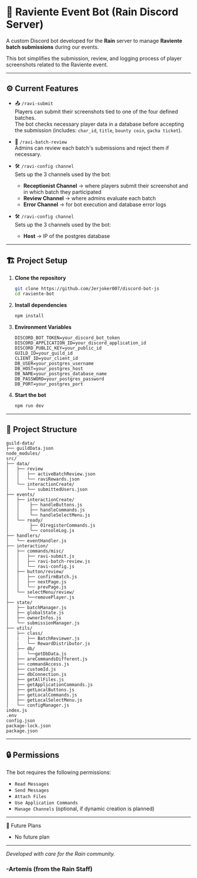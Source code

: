 # 🐍 Raviente Event Bot (Rain Discord Server)

A custom Discord bot developed for the **Rain** server to manage **Raviente batch submissions** during our events.

This bot simplifies the submission, review, and logging process of player screenshots related to the Raviente event.

---

## ⚙️ Current Features

- 📤 `/ravi-submit`  
  Players can submit their screenshots tied to one of the four defined batches.  
  The bot checks necessary player data in a database before accepting the submission (includes: `char_id`, `title`, `bounty coin`, `gacha ticket`).

- 🧾 `/ravi-batch-review`  
  Admins can review each batch's submissions and reject them if necessary.

- 🛠️ `/ravi-config channel`  
  Sets up the 3 channels used by the bot:
  - **Receptionist Channel** → where players submit their screenshot and in which batch they participated
  - **Review Channel** → where admins evaluate each batch
  - **Error Channel** → for bot execution and database error logs

- 🛠️ `/ravi-config channel`  
  Sets up the 3 channels used by the bot:
  - **Host** → IP of the postgres database
 
---

## 🏗️ Project Setup

1. **Clone the repository**
   ```bash
   git clone https://github.com/Jerjoker007/discord-bot-js
   cd raviente-bot
2. **Install dependencies**
   ```bash
   npm install
3. **Environment Variables**
   ```env
   DISCORD_BOT_TOKEN=your_discord_bot_token
   DISCORD_APPLICATION_ID=your_discord_application_id
   DISCORD_PUBLIC_KEY=your_public_id
   GUILD_ID=your_guild_id
   CLIENT_ID=your_client_id
   DB_USER=your_postgres_username
   DB_HOST=your_postgres_host
   DB_NAME=your_postgres_database_name
   DB_PASSWORD=your_postgres_password
   DB_PORT=your_postgres_port
4. **Start the bot**
   ```bash
   npm run dev

---

## 📁 Project Structure

```file strucure
guild-data/
├── guildData.json
node_modules/
src/
├── data/
│   ├── review
│   │   ├── activeBatchReview.json
│   │   └── raviRewards.json
│   └── interactionCreate/
│       └── submittedUsers.json
├── events/
│   ├── interactionCreate/
│   │    ├── handleButtons.js
│   │    ├── handleCommands.js
│   │    └── handleSelectMenu.js
│   └── ready/
│        ├── 01registerCommands.js
│        └── consoleLog.js
├── handlers/
│   └── eventHandler.js
├── interaction/
│   ├── commands/misc/
│   │   ├── ravi-submit.js
│   │   ├── ravi-batch-review.js
│   │   └── ravi-config.js
│   ├── button/review/
│   │   ├── confirmBatch.js
│   │   ├── nextPage.js
│   │   └── prevPage.js
│   └── selectMenu/review/
│       └──removePlayer.js
├── state/
│   ├── batchManager.js
│   ├── globalState.js
│   ├── ownerInfos.js
│   └── submissionManager.js
├── utils/
│   ├── class/
│   |   ├── BatchReviewer.js
│   |   └── RewardDistributor.js
│   ├── db/
│   |   └──getDbData.js
│   ├── areCommandsDifferent.js
│   ├── commandAccess.js
│   ├── customId.js
│   ├── dbConnection.js
│   ├── getAllFiles.js
│   ├── getApplicationCommands.js
│   ├── getLocalButtons.js
│   ├── getLocalCommands.js
│   ├── getLocalSelectMenu.js
│   └── configManager.js
index.js
.env
config.json
package-lock.json
package.json
```

---

## 🔒 Permissions
The bot requires the following permissions:
- `Read Messages`
- `Send Messages`
- `Attach Files`
- `Use Application Commands`
- `Manage Channels` (optional, if dynamic creation is planned)

---

🧊 Future Plans
- No future plan

---

*Developed with care for the Rain community.*
### -Artemis (from the Rain Staff)
